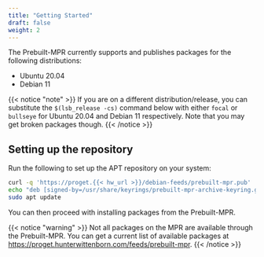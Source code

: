 ```yaml
---
title: "Getting Started"
draft: false
weight: 2
---
```


The Prebuilt-MPR currently supports and publishes packages for the following distributions:

- Ubuntu 20.04
- Debian 11

{{< notice "note" >}}
If you are on a different distribution/release, you can substitute the `$(lsb_release -cs)` command below with either `focal` or `bullseye` for Ubuntu 20.04 and Debian 11 respectively. Note that you may get broken packages though.
{{< /notice >}}

## Setting up the repository
Run the following to set up the APT repository on your system:

```sh
curl -q 'https://proget.{{< hw_url >}}/debian-feeds/prebuilt-mpr.pub' | gpg --dearmor | sudo tee /usr/share/keyrings/prebuilt-mpr-archive-keyring.gpg 1> /dev/null
echo "deb [signed-by=/usr/share/keyrings/prebuilt-mpr-archive-keyring.gpg] https://proget.{{< hw_url >}} prebuilt-mpr $(lsb_release -cs)" | sudo tee /etc/apt/sources.list.d/prebuilt-mpr.list
sudo apt update
```

You can then proceed with installing packages from the Prebuilt-MPR.

{{< notice "warning" >}}
Not all packages on the MPR are available through the Prebuilt-MPR. You can get a current list of available packages at <https://proget.hunterwittenborn.com/feeds/prebuilt-mpr>.
{{< /notice >}}
